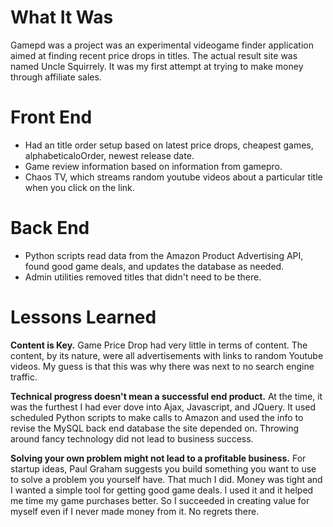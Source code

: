 What It Was
===========
Gamepd was a project was an experimental videogame finder application aimed at finding recent price drops in titles.  The actual result site was named Uncle Squirrely.  It was my first attempt at trying to make money through affiliate sales.

Front End 
==========
- Had an title order setup based on latest price drops, cheapest games, alphabeticaloOrder, newest release date.
- Game review information based on information from gamepro.
- Chaos TV, which streams random youtube videos about a particular title when you click on the link.

Back End
========
- Python scripts read data from the Amazon Product Advertising API, found good game deals, and updates the database as needed. 
- Admin utilities removed titles that didn't need to be there. 

Lessons Learned
===============
<b>Content is Key.</b> Game Price Drop had very little in terms of content.  The content, by its nature, were all advertisements with links to random Youtube videos.  My guess is that this was why there was next to no search engine traffic.

<b>Technical progress doesn't mean a successful end product.</b> At the time, it was the furthest I had ever dove into Ajax, Javascript, and JQuery.  It used scheduled Python scripts to make calls to Amazon and used the info to revise the MySQL back end database the site depended on.  Throwing around fancy technology did not lead to business success.

<b>Solving your own problem might not lead to a profitable business.</b>  For startup ideas, Paul Graham suggests you build something you want to use to solve a problem you yourself have.  That much I did.  Money was tight and I wanted a simple tool for getting good game deals.  I used it and it helped me time my game purchases better.  So I succeeded in creating value for myself even if I never made money from it.  No regrets there.  